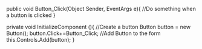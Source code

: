 public void Button_Click(Object Sender, EventArgs e){
	//Do something when a button is clicked
}

private void InitializeComponent (){
 //Create a button
 Button button = new Button();
 button.Click+=Button_Click;
 //Add Button to the form
 this.Controls.Add(button);
} 